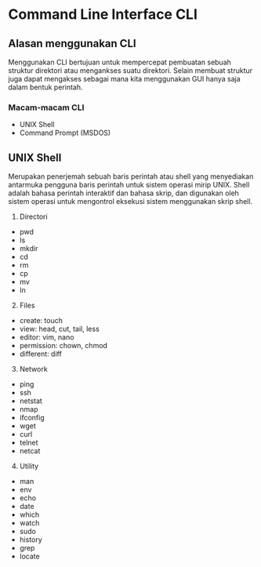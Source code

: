 # Command Line Interface CLI

## Alasan menggunakan CLI
Menggunakan CLI bertujuan untuk mempercepat pembuatan sebuah struktur direktori atau mengankses suatu direktori. Selain membuat struktur juga dapat mengakses sebagai mana kita menggunakan GUI hanya saja dalam bentuk perintah.

### Macam-macam CLI
* UNIX Shell
* Command Prompt (MSDOS)

## UNIX Shell
Merupakan penerjemah sebuah baris perintah atau shell yang menyediakan antarmuka pengguna baris perintah untuk sistem operasi mirip UNIX. Shell adalah bahasa perintah interaktif dan bahasa skrip, dan digunakan oleh sistem operasi untuk mengontrol eksekusi sistem  menggunakan skrip shell.

1. Directori
* pwd 
* ls
* mkdir
* cd
* rm
* cp
* mv
* ln

2. Files
* create: touch
* view: head, cut, tail, less
* editor: vim, nano
* permission: chown, chmod
* different: diff

3. Network
* ping
* ssh
* netstat
* nmap
* ifconfig
* wget
* curl
* telnet
* netcat

4. Utility
* man
* env
* echo
* date
* which
* watch
* sudo
* history
* grep
* locate
